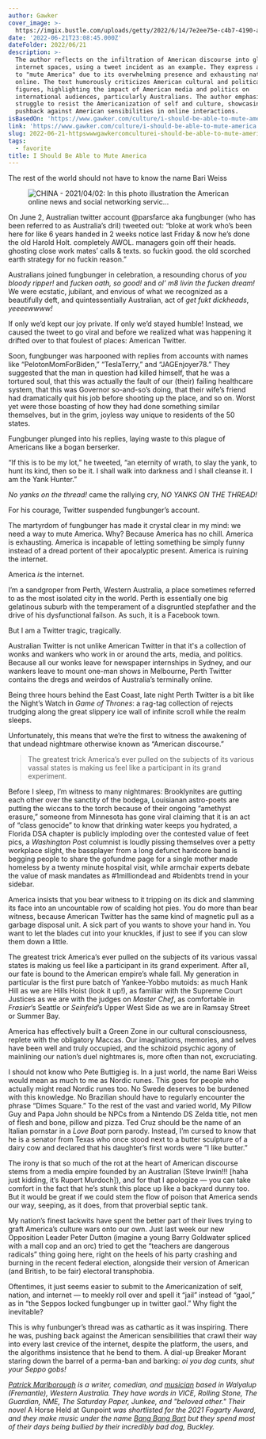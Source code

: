 ```yaml
---
author: Gawker
cover_image: >-
  https://imgix.bustle.com/uploads/getty/2022/6/14/7e2ee75e-c4b7-4190-a079-a6ff3547754d-getty-1232059302.jpg?w=1200&h=630&fit=crop&crop=faces&fm=jpg
date: '2022-06-21T23:08:45.000Z'
dateFolder: 2022/06/21
description: >-
  The author reflects on the infiltration of American discourse into global
  internet spaces, using a tweet incident as an example. They express a desire
  to "mute America" due to its overwhelming presence and exhausting nature
  online. The text humorously criticizes American cultural and political
  figures, highlighting the impact of American media and politics on
  international audiences, particularly Australians. The author emphasizes the
  struggle to resist the Americanization of self and culture, showcasing a
  pushback against American sensibilities in online interactions.
isBasedOn: 'https://www.gawker.com/culture/i-should-be-able-to-mute-america'
link: 'https://www.gawker.com/culture/i-should-be-able-to-mute-america'
slug: 2022-06-21-httpswwwgawkercomculturei-should-be-able-to-mute-america
tags:
  - favorite
title: I Should Be Able to Mute America
---
```

<p>The rest of the world should not have to know the name Bari Weiss</p>
<figure><picture><source media="(min-width:1025px)" srcset="https://imgix.bustle.com/uploads/getty/2022/6/14/7e2ee75e-c4b7-4190-a079-a6ff3547754d-getty-1232059302.jpg?w=734&h=446&fit=crop&crop=faces&auto=format%2Ccompress, https://imgix.bustle.com/uploads/getty/2022/6/14/7e2ee75e-c4b7-4190-a079-a6ff3547754d-getty-1232059302.jpg?w=734&h=446&fit=crop&crop=faces&auto=format%2Ccompress&q=50&dpr=2 2x"></source><source media="(min-width:768px)" srcset="https://imgix.bustle.com/uploads/getty/2022/6/14/7e2ee75e-c4b7-4190-a079-a6ff3547754d-getty-1232059302.jpg?w=864&h=525&fit=crop&crop=faces&auto=format%2Ccompress, https://imgix.bustle.com/uploads/getty/2022/6/14/7e2ee75e-c4b7-4190-a079-a6ff3547754d-getty-1232059302.jpg?w=864&h=525&fit=crop&crop=faces&auto=format%2Ccompress&q=50&dpr=2 2x"></source><source srcset="https://imgix.bustle.com/uploads/getty/2022/6/14/7e2ee75e-c4b7-4190-a079-a6ff3547754d-getty-1232059302.jpg?w=382&h=360&fit=crop&crop=faces&auto=format%2Ccompress, https://imgix.bustle.com/uploads/getty/2022/6/14/7e2ee75e-c4b7-4190-a079-a6ff3547754d-getty-1232059302.jpg?w=382&h=360&fit=crop&crop=faces&auto=format%2Ccompress&q=50&dpr=2 2x"></source><img alt="CHINA - 2021/04/02: In this photo illustration the American online news and social networking servic..." src="https://imgix.bustle.com/uploads/getty/2022/6/14/7e2ee75e-c4b7-4190-a079-a6ff3547754d-getty-1232059302.jpg?w=382&h=360&fit=crop&crop=faces&auto=format%2Ccompress"></img></picture></figure>
<p>On June 2, Australian twitter account @parsfarce aka fungbunger (who has been referred to as Australia&rsquo;s dril) tweeted out: &ldquo;bloke at work who&rsquo;s been here for like 6 years handed in 2 weeks notice last Friday &amp; now he&rsquo;s done the old Harold Holt. completely AWOL. managers goin off their heads. ghosting close work mates&rsquo; calls &amp; texts. so fuckin good. the old scorched earth strategy for no fuckin reason.&rdquo;</p>
<p>Australians joined fungbunger in celebration, a resounding chorus of <em>you bloody ripper! </em>and <em>fucken oath, so good! </em>and <em>ol&rsquo; m8 livin the fucken dream!</em> We were ecstatic, jubilant, and envious of what we recognized as a beautifully deft, and quintessentially Australian, act of <em>get fukt dickheads</em>,<em> yeeeewwww!</em></p>
<p>If only we&rsquo;d kept our joy private. If only we&rsquo;d stayed humble! Instead, we caused the tweet to go viral and before we realized what was happening it drifted over to that foulest of places: American Twitter.</p>
<p>Soon, fungbunger was harpooned with replies from accounts with names like &ldquo;PelotonMomForBiden,&rdquo; &ldquo;TeslaTerry,&rdquo; and &ldquo;JAGEnjoyer78.&rdquo; They suggested that the man in question had killed himself, that he was a tortured soul, that this was actually the fault of our (their) failing healthcare system, that this was Governor so-and-so&rsquo;s doing, that their wife&rsquo;s friend had dramatically quit his job before shooting up the place, and so on. Worst yet were those boasting of how they had done something similar themselves, but in the grim, joyless way unique to residents of the 50 states.</p>
<p>Fungbunger plunged into his replies, laying waste to this plague of Americans like a bogan berserker.</p>
<p>&ldquo;If this is to be my lot,&rdquo; he tweeted, &ldquo;an eternity of wrath, to slay the yank, to hunt its kind, then so be it. I shall walk into darkness and I shall cleanse it. I am the Yank Hunter.&rdquo;</p>
<p><em>No yanks on the thread!</em> came the rallying cry, <em>NO YANKS ON THE THREAD!</em></p>
<p>For his courage, Twitter suspended fungbunger&rsquo;s account.</p>
<p>The martyrdom of fungbunger has made it crystal clear in my mind: we need a way to mute America. Why? Because America has no chill. America is exhausting. America is incapable of letting something be simply funny instead of a dread portent of their apocalyptic present. America is ruining the internet.</p>
<p>America <em>is</em> the internet.</p>
<p>I&rsquo;m a sandgroper from Perth, Western Australia, a place sometimes referred to as the most isolated city in the world. Perth is essentially one big gelatinous suburb with the temperament of a disgruntled stepfather and the drive of his dysfunctional failson. As such, it is a Facebook town.</p>
<p>But I am a Twitter tragic, tragically.</p>
<p>Australian Twitter is not unlike American Twitter in that it's a collection of wonks and wankers who work in or around the arts, media, and politics. Because all our wonks leave for newspaper internships in Sydney, and our wankers leave to mount one-man shows in Melbourne, Perth Twitter contains the dregs and weirdos of Australia&rsquo;s terminally online.</p>
<p>Being three hours behind the East Coast, late night Perth Twitter is a bit like the Night&rsquo;s Watch in <em>Game of Thrones</em>: a rag-tag collection of rejects trudging along the great slippery ice wall of infinite scroll while the realm sleeps.</p>
<p>Unfortunately, this means that we&rsquo;re the first to witness the awakening of that undead nightmare otherwise known as &ldquo;American discourse.&rdquo;</p>
<blockquote>The greatest trick America&rsquo;s ever pulled on the subjects of its various vassal states is making us feel like a participant in its grand experiment.</blockquote>
<p>Before I sleep, I&rsquo;m witness to many nightmares: Brooklynites are gutting each other over the sanctity of the bodega, Louisianan astro-poets are putting the wiccans to the torch because of their ongoing &ldquo;amethyst erasure,&rdquo; someone from Minnesota has gone viral claiming that it is an act of &ldquo;class genocide&rdquo; to know that drinking water keeps you hydrated, a Florida DSA chapter is publicly imploding over the contested value of feet pics, a <em>Washington Pos</em>t columnist is loudly pissing themselves over a petty workplace slight, the bassplayer from a long defunct hardcore band is begging people to share the gofundme page for a single mother made homeless by a twenty minute hospital visit, while armchair experts debate the value of mask mandates as #1milliondead and #bidenbts trend in your sidebar.</p>
<p>America insists that you bear witness to it tripping on its dick and slamming its face into an uncountable row of scalding hot pies. You do more than bear witness, because American Twitter has the same kind of magnetic pull as a garbage disposal unit. A sick part of you wants to shove your hand in. You want to let the blades cut into your knuckles, if just to see if you can slow them down a little.</p>
<p>The greatest trick America&rsquo;s ever pulled on the subjects of its various vassal states is making us feel like a participant in its grand experiment. After all, our fate is bound to the American empire&rsquo;s whale fall. My generation in particular is the first pure batch of Yankee-Yobbo mutoids: as much Hank Hill as we are Hills Hoist (look it up!), as familiar with the Supreme Court Justices as we are with the judges on <em>Master Chef</em>, as comfortable in <em>Frasier</em>&rsquo;s Seattle or <em>Seinfeld</em>&rsquo;s Upper West Side as we are in Ramsay Street or Summer Bay.</p>
<p>America has effectively built a Green Zone in our cultural consciousness, replete with the obligatory Maccas. Our imaginations, memories, and selves have been well and truly occupied, and the schizoid psychic agony of mainlining our nation&rsquo;s duel nightmares is, more often than not, excruciating.</p>
<p>I should not know who Pete Buttigieg is. In a just world, the name Bari Weiss would mean as much to me as Nordic runes. This goes for people who actually might read Nordic runes too. No Swede deserves to be burdened with this knowledge. No Brazilian should have to regularly encounter the phrase &ldquo;Dimes Square.&rdquo; To the rest of the vast and varied world, My Pillow Guy and Papa John should be NPCs from a Nintendo DS Zelda title, not men of flesh and bone, pillow and pizza. Ted Cruz should be the name of an Italian pornstar in a <em>Love Boat</em> porn parody. Instead, I&rsquo;m cursed to know that he is a senator from Texas who once stood next to a butter sculpture of a dairy cow and declared that his daughter&rsquo;s first words were &ldquo;I like butter.&rdquo;</p>
<p>The irony is that so much of the rot at the heart of American discourse stems from a media empire founded by an Australian (Steve Irwin!!! [haha just kidding, it&rsquo;s Rupert Murdoch]), and for that I apologize &mdash; you can take comfort in the fact that he&rsquo;s stunk this place up like a backyard dunny too. But it would be great if we could stem the flow of poison that America sends our way, seeping, as it does, from that proverbial septic tank.</p>
<p>My nation&rsquo;s finest lackwits have spent the better part of their lives trying to graft America&rsquo;s culture wars onto our own. Just last week our new Opposition Leader Peter Dutton (imagine a young Barry Goldwater spliced with a mall cop and an orc) tried to get the &ldquo;teachers are dangerous radicals&rdquo; thing going here, right on the heels of his party crashing and burning in the recent federal election, alongside their version of American (and British, to be fair) electoral transphobia.</p>
<p>Oftentimes, it just seems easier to submit to the Americanization of self, nation, and internet &mdash; to meekly roll over and spell it &ldquo;jail&rdquo; instead of &ldquo;gaol,&rdquo; as in &ldquo;the Seppos locked fungbunger up in twitter gaol.&rdquo; Why fight the inevitable?</p>
<p>This is why funbunger&rsquo;s thread was as cathartic as it was inspiring. There he was, pushing back against the American sensibilities that crawl their way into every last crevice of the internet, despite the platform, the users, and the algorithms insistence that he bend to them. A dial-up Breaker Morant staring down the barrel of a perma-ban and barking: <em>oi you dog cunts, shut your Seppo gobs!</em></p>
<p><em><a href="https://twitter.com/Cormac_McCafe?ref_src=twsrc%5Egoogle%7Ctwcamp%5Eserp%7Ctwgr%5Eauthor">Patrick Marlborough</a> is a writer, comedian, and <a href="https://bangbangbart.bandcamp.com/">musician</a> based in Walyalup (Fremantle), Western Australia. They have words in VICE, Rolling Stone, The Guardian, NME, The Saturday Paper, Junkee, and &quot;beloved other.&quot; Their novel </em>A Horse Held at Gunpoint<em> was shortlisted for the 2021 Fogarty Award, and they make music under the name <a href="https://bangbangbart.bandcamp.com/">Bang Bang Bart</a> but they spend most of their days being bullied by their incredibly bad dog, Buckley.</em></p>
